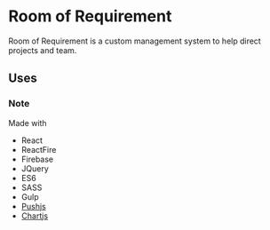 # Room of Requirement

Room of Requirement is a custom management system to help direct projects and team.

## Uses

### Note

Made with

* React
* ReactFire
* Firebase
* JQuery
* ES6
* SASS
* Gulp
* [Pushjs](https://github.com/Nickersoft/push.js)
* [Chartjs](https://github.com/chartjs/Chart.js)
